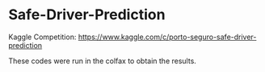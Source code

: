 # Safe-Driver-Prediction
Kaggle Competition: https://www.kaggle.com/c/porto-seguro-safe-driver-prediction

These codes were run in the colfax to obtain the results.
